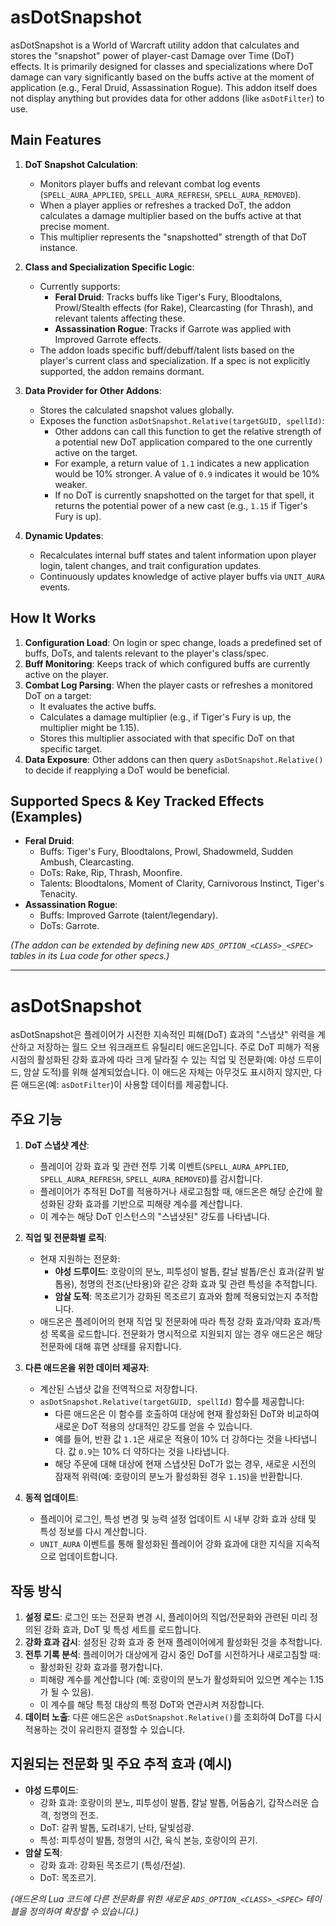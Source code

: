 # asDotSnapshot

asDotSnapshot is a World of Warcraft utility addon that calculates and stores the "snapshot" power of player-cast Damage over Time (DoT) effects. It is primarily designed for classes and specializations where DoT damage can vary significantly based on the buffs active at the moment of application (e.g., Feral Druid, Assassination Rogue). This addon itself does not display anything but provides data for other addons (like `asDotFilter`) to use.

## Main Features

1.  **DoT Snapshot Calculation**:
    *   Monitors player buffs and relevant combat log events (`SPELL_AURA_APPLIED`, `SPELL_AURA_REFRESH`, `SPELL_AURA_REMOVED`).
    *   When a player applies or refreshes a tracked DoT, the addon calculates a damage multiplier based on the buffs active at that precise moment.
    *   This multiplier represents the "snapshotted" strength of that DoT instance.

2.  **Class and Specialization Specific Logic**:
    *   Currently supports:
        *   **Feral Druid**: Tracks buffs like Tiger's Fury, Bloodtalons, Prowl/Stealth effects (for Rake), Clearcasting (for Thrash), and relevant talents affecting these.
        *   **Assassination Rogue**: Tracks if Garrote was applied with Improved Garrote effects.
    *   The addon loads specific buff/debuff/talent lists based on the player's current class and specialization. If a spec is not explicitly supported, the addon remains dormant.

3.  **Data Provider for Other Addons**:
    *   Stores the calculated snapshot values globally.
    *   Exposes the function `asDotSnapshot.Relative(targetGUID, spellId)`:
        *   Other addons can call this function to get the relative strength of a potential new DoT application compared to the one currently active on the target.
        *   For example, a return value of `1.1` indicates a new application would be 10% stronger. A value of `0.9` indicates it would be 10% weaker.
        *   If no DoT is currently snapshotted on the target for that spell, it returns the potential power of a new cast (e.g., `1.15` if Tiger's Fury is up).

4.  **Dynamic Updates**:
    *   Recalculates internal buff states and talent information upon player login, talent changes, and trait configuration updates.
    *   Continuously updates knowledge of active player buffs via `UNIT_AURA` events.

## How It Works

1.  **Configuration Load**: On login or spec change, loads a predefined set of buffs, DoTs, and talents relevant to the player's class/spec.
2.  **Buff Monitoring**: Keeps track of which configured buffs are currently active on the player.
3.  **Combat Log Parsing**: When the player casts or refreshes a monitored DoT on a target:
    *   It evaluates the active buffs.
    *   Calculates a damage multiplier (e.g., if Tiger's Fury is up, the multiplier might be 1.15).
    *   Stores this multiplier associated with that specific DoT on that specific target.
4.  **Data Exposure**: Other addons can then query `asDotSnapshot.Relative()` to decide if reapplying a DoT would be beneficial.

## Supported Specs & Key Tracked Effects (Examples)

*   **Feral Druid**:
    *   Buffs: Tiger's Fury, Bloodtalons, Prowl, Shadowmeld, Sudden Ambush, Clearcasting.
    *   DoTs: Rake, Rip, Thrash, Moonfire.
    *   Talents: Bloodtalons, Moment of Clarity, Carnivorous Instinct, Tiger's Tenacity.
*   **Assassination Rogue**:
    *   Buffs: Improved Garrote (talent/legendary).
    *   DoTs: Garrote.

*(The addon can be extended by defining new `ADS_OPTION_<CLASS>_<SPEC>` tables in its Lua code for other specs.)*

---

# asDotSnapshot

asDotSnapshot은 플레이어가 시전한 지속적인 피해(DoT) 효과의 "스냅샷" 위력을 계산하고 저장하는 월드 오브 워크래프트 유틸리티 애드온입니다. 주로 DoT 피해가 적용 시점의 활성화된 강화 효과에 따라 크게 달라질 수 있는 직업 및 전문화(예: 야성 드루이드, 암살 도적)를 위해 설계되었습니다. 이 애드온 자체는 아무것도 표시하지 않지만, 다른 애드온(예: `asDotFilter`)이 사용할 데이터를 제공합니다.

## 주요 기능

1.  **DoT 스냅샷 계산**:
    *   플레이어 강화 효과 및 관련 전투 기록 이벤트(`SPELL_AURA_APPLIED`, `SPELL_AURA_REFRESH`, `SPELL_AURA_REMOVED`)를 감시합니다.
    *   플레이어가 추적된 DoT를 적용하거나 새로고침할 때, 애드온은 해당 순간에 활성화된 강화 효과를 기반으로 피해량 계수를 계산합니다.
    *   이 계수는 해당 DoT 인스턴스의 "스냅샷된" 강도를 나타냅니다.

2.  **직업 및 전문화별 로직**:
    *   현재 지원하는 전문화:
        *   **야성 드루이드**: 호랑이의 분노, 피투성이 발톱, 칼날 발톱/은신 효과(갈퀴 발톱용), 청명의 전조(난타용)와 같은 강화 효과 및 관련 특성을 추적합니다.
        *   **암살 도적**: 목조르기가 강화된 목조르기 효과와 함께 적용되었는지 추적합니다.
    *   애드온은 플레이어의 현재 직업 및 전문화에 따라 특정 강화 효과/약화 효과/특성 목록을 로드합니다. 전문화가 명시적으로 지원되지 않는 경우 애드온은 해당 전문화에 대해 휴면 상태를 유지합니다.

3.  **다른 애드온을 위한 데이터 제공자**:
    *   계산된 스냅샷 값을 전역적으로 저장합니다.
    *   `asDotSnapshot.Relative(targetGUID, spellId)` 함수를 제공합니다:
        *   다른 애드온은 이 함수를 호출하여 대상에 현재 활성화된 DoT와 비교하여 새로운 DoT 적용의 상대적인 강도를 얻을 수 있습니다.
        *   예를 들어, 반환 값 `1.1`은 새로운 적용이 10% 더 강하다는 것을 나타냅니다. 값 `0.9`는 10% 더 약하다는 것을 나타냅니다.
        *   해당 주문에 대해 대상에 현재 스냅샷된 DoT가 없는 경우, 새로운 시전의 잠재적 위력(예: 호랑이의 분노가 활성화된 경우 `1.15`)을 반환합니다.

4.  **동적 업데이트**:
    *   플레이어 로그인, 특성 변경 및 능력 설정 업데이트 시 내부 강화 효과 상태 및 특성 정보를 다시 계산합니다.
    *   `UNIT_AURA` 이벤트를 통해 활성화된 플레이어 강화 효과에 대한 지식을 지속적으로 업데이트합니다.

## 작동 방식

1.  **설정 로드**: 로그인 또는 전문화 변경 시, 플레이어의 직업/전문화와 관련된 미리 정의된 강화 효과, DoT 및 특성 세트를 로드합니다.
2.  **강화 효과 감시**: 설정된 강화 효과 중 현재 플레이어에게 활성화된 것을 추적합니다.
3.  **전투 기록 분석**: 플레이어가 대상에게 감시 중인 DoT를 시전하거나 새로고침할 때:
    *   활성화된 강화 효과를 평가합니다.
    *   피해량 계수를 계산합니다 (예: 호랑이의 분노가 활성화되어 있으면 계수는 1.15가 될 수 있음).
    *   이 계수를 해당 특정 대상의 특정 DoT와 연관시켜 저장합니다.
4.  **데이터 노출**: 다른 애드온은 `asDotSnapshot.Relative()`를 조회하여 DoT를 다시 적용하는 것이 유리한지 결정할 수 있습니다.

## 지원되는 전문화 및 주요 추적 효과 (예시)

*   **야성 드루이드**:
    *   강화 효과: 호랑이의 분노, 피투성이 발톱, 칼날 발톱, 어둠숨기, 갑작스러운 습격, 청명의 전조.
    *   DoT: 갈퀴 발톱, 도려내기, 난타, 달빛섬광.
    *   특성: 피투성이 발톱, 청명의 시간, 육식 본능, 호랑이의 끈기.
*   **암살 도적**:
    *   강화 효과: 강화된 목조르기 (특성/전설).
    *   DoT: 목조르기.

*(애드온의 Lua 코드에 다른 전문화를 위한 새로운 `ADS_OPTION_<CLASS>_<SPEC>` 테이블을 정의하여 확장할 수 있습니다.)*
